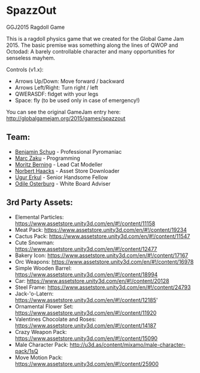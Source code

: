 # SpazzOut
GGJ2015 Ragdoll Game

This is a ragdoll physics game that we created for the Global Game Jam 2015. 
The basic premise was something along the lines of QWOP and Octodad: A barely controllable character and many
opportunities for senseless mayhem.

Controls (v1.x):
- Arrows Up/Down: Move forward / backward
- Arrows Left/Right: Turn right / left
- QWERASDF: fidget with your legs
- Space: fly (to be used only in case of emergency!)

You can see the original GameJam entry here: http://globalgamejam.org/2015/games/spazzout

## Team:
- [Benjamin Schug](https://github.com/bschug) - Professional Pyromaniac
- [Marc Zaku](https://github.com/marczaku) - Programming
- [Moritz Berning](https://github.com/moe-ped) - Lead Cat Modeller
- [Norbert Haacks](https://github.com/nafnaf) - Asset Store Downloader
- [Ugur Erkul](https://github.com/ulz) - Senior Handsome Fellow
- [Odile Osterburg](https://github.com/oddsoddness) - White Board Adviser

## 3rd Party Assets:
- Elemental Particles: https://www.assetstore.unity3d.com/en/#!/content/11158
- Meat Pack: https://www.assetstore.unity3d.com/en/#!/content/19234
- Cactus Pack: https://www.assetstore.unity3d.com/en/#!/content/11547
- Cute Snowman: https://www.assetstore.unity3d.com/en/#!/content/12477
- Bakery Icon: https://www.assetstore.unity3d.com/en/#!/content/17167
- Orc Weapons: https://www.assetstore.unity3d.com/en/#!/content/16978
- Simple Wooden Barrel: https://www.assetstore.unity3d.com/en/#!/content/18994
- Car: https://www.assetstore.unity3d.com/en/#!/content/20128
- Steel Frame: https://www.assetstore.unity3d.com/en/#!/content/24793
- Jack-'o-Latern: https://www.assetstore.unity3d.com/en/#!/content/12185'
- Ornamental Flower Set: https://www.assetstore.unity3d.com/en/#!/content/11920
- Valentines Chocolate and Roses: https://www.assetstore.unity3d.com/en/#!/content/14187
- Crazy Weapon Pack: https://www.assetstore.unity3d.com/en/#!/content/15090
- Male Character Pack: http://u3d.as/content/mixamo/male-character-pack/1sQ
- Move Motion Pack: https://www.assetstore.unity3d.com/en/#!/content/25900
